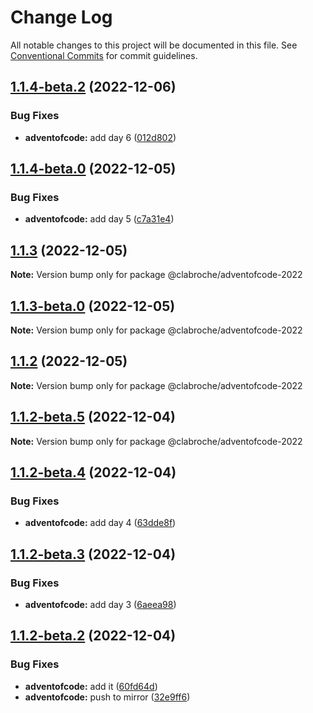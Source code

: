 # Change Log

All notable changes to this project will be documented in this file.
See [Conventional Commits](https://conventionalcommits.org) for commit guidelines.

## [1.1.4-beta.2](https://github.com/clabroche/monorepo/compare/v1.1.4-beta.1...v1.1.4-beta.2) (2022-12-06)

### Bug Fixes

* **adventofcode:** add day 6 ([012d802](https://github.com/clabroche/monorepo/commit/012d802f38e502de06c5e3eee571223b53b68470))

## [1.1.4-beta.0](https://github.com/clabroche/monorepo/compare/v1.1.3...v1.1.4-beta.0) (2022-12-05)

### Bug Fixes

* **adventofcode:** add day 5 ([c7a31e4](https://github.com/clabroche/monorepo/commit/c7a31e47fd60e2190573d4d25dd3463de8ca341b))

## [1.1.3](https://github.com/clabroche/monorepo/compare/v1.1.3-beta.0...v1.1.3) (2022-12-05)

**Note:** Version bump only for package @clabroche/adventofcode-2022

## [1.1.3-beta.0](https://github.com/clabroche/monorepo/compare/v1.1.2...v1.1.3-beta.0) (2022-12-05)

**Note:** Version bump only for package @clabroche/adventofcode-2022

## [1.1.2](https://github.com/clabroche/monorepo/compare/v1.1.2-beta.11...v1.1.2) (2022-12-05)

**Note:** Version bump only for package @clabroche/adventofcode-2022

## [1.1.2-beta.5](https://github.com/clabroche/monorepo/compare/v1.1.2-beta.4...v1.1.2-beta.5) (2022-12-04)

**Note:** Version bump only for package @clabroche/adventofcode-2022

## [1.1.2-beta.4](https://github.com/clabroche/monorepo/compare/v1.1.2-beta.3...v1.1.2-beta.4) (2022-12-04)

### Bug Fixes

* **adventofcode:** add day 4 ([63dde8f](https://github.com/clabroche/monorepo/commit/63dde8f9b8b63cbeaae163373bbe1d0af430b4b9))

## [1.1.2-beta.3](https://github.com/clabroche/monorepo/compare/v1.1.2-beta.2...v1.1.2-beta.3) (2022-12-04)

### Bug Fixes

* **adventofcode:** add day 3 ([6aeea98](https://github.com/clabroche/monorepo/commit/6aeea98bf85cd15d13b8fb38db1041edbef73500))

## [1.1.2-beta.2](https://github.com/clabroche/monorepo/compare/v1.1.2-beta.1...v1.1.2-beta.2) (2022-12-04)

### Bug Fixes

* **adventofcode:** add it ([60fd64d](https://github.com/clabroche/monorepo/commit/60fd64dccbbca266e080b3f5d3208c17a72a967b))
* **adventofcode:** push to mirror ([32e9ff6](https://github.com/clabroche/monorepo/commit/32e9ff60fff837c885d3b7bd46db723dd5300cad))
